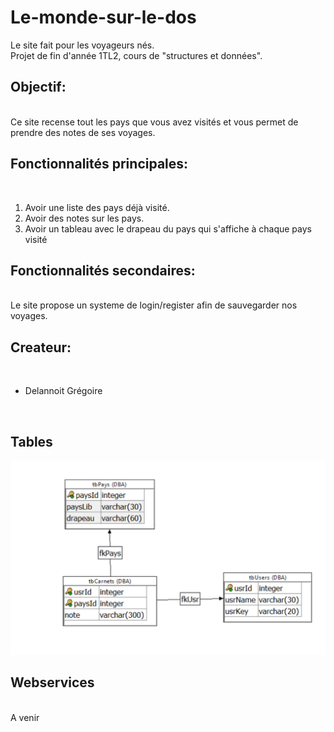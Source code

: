 # Le-monde-sur-le-dos
Le site fait pour les voyageurs nés.
<br>
Projet de fin d'année 1TL2, cours de "structures et données".
<br>
<h2>Objectif:</h2>
<br>
Ce site recense tout les pays que vous avez visités et vous permet de prendre des notes de ses voyages.
<h2>Fonctionnalités principales:</h2>
<br>
<ol>
<li>Avoir une liste des pays déjà visité.</li>
<li>Avoir des notes sur les pays.</li>
<li>Avoir un tableau avec le drapeau du pays qui s'affiche à chaque pays visité</li>
</ol>
<h2>Fonctionnalités secondaires:</h2>
<br>
Le site propose un systeme de login/register afin de sauvegarder nos voyages.
<h2>Createur:</h2>
<br>
<ul>
<li>Delannoit Grégoire</li>
</ul>
<br>
<h2>Tables</h2>
<img src="frontend/IMG/tables.png">
<br>
<h2>Webservices</h2>
<br>
A venir
